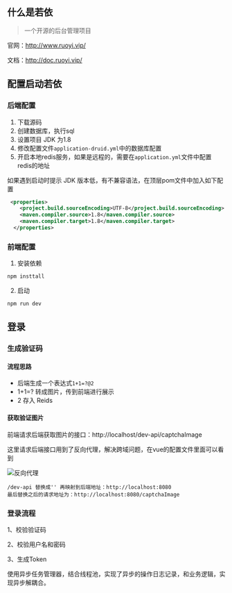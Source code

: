 ## 什么是若依

> 一个开源的后台管理项目

官网：http://www.ruoyi.vip/

文档：http://doc.ruoyi.vip/

## 配置启动若依

### 后端配置

1. 下载源码
2. 创建数据库，执行sql
3. 设置项目 JDK 为1.8
4. 修改配置文件`application-druid.yml`中的数据库配置
5. 开启本地redis服务，如果是远程的，需要在`application.yml`文件中配置redis的地址

如果遇到启动时提示 JDK 版本低，有不兼容语法，在顶层pom文件中加入如下配置

```xml
 <properties>
    <project.build.sourceEncoding>UTF-8</project.build.sourceEncoding>
    <maven.compiler.source>1.8</maven.compiler.source>
    <maven.compiler.target>1.8</maven.compiler.target>
  </properties>
```

### 前端配置

1. 安装依赖

```bash
npm insttall
```

2. 启动

```bash
npm run dev
```

## 登录

### 生成验证码

#### 流程思路

- 后端生成一个表达式`1+1=?@2 `
- 1+1=? 转成图片，传到前端进行展示
- 2 存入 Reids

#### 获取验证图片

前端请求后端获取图片的接口：http://localhost/dev-api/captchaImage

这里请求后端接口用到了反向代理，解决跨域问题，在vue的配置文件里面可以看到

![反向代理](D:\Study\Learning-record\项目\若依框架\反向代理.jpg)

```
/dev-api 替换成'' 再映射到后端地址：http://localhost:8080
最后替换之后的请求地址为：http://localhost:8080/captchaImage
```

### 登录流程

1、校验验证码

2、校验用户名和密码

3、生成Token

使用异步任务管理器，结合线程池，实现了异步的操作日志记录，和业务逻辑，实现异步解耦合。
